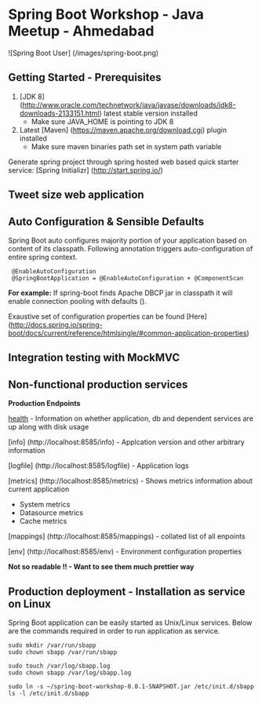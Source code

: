# Spring Boot Workshop - Java Meetup - Ahmedabad

![Spring Boot User] (/images/spring-boot.png)

## Getting Started - Prerequisites

1. [JDK 8] (http://www.oracle.com/technetwork/java/javase/downloads/jdk8-downloads-2133151.html) latest stable version installed
    * Make sure JAVA_HOME is pointing to JDK 8
2. Latest [Maven] (https://maven.apache.org/download.cgi) plugin installed
    * Make sure maven binaries path set in system path variable

Generate spring project through spring hosted web based quick starter service: [Spring Initializr] (http://start.spring.io/) 

## Tweet size web application

## Auto Configuration & Sensible Defaults

Spring Boot auto configures majority portion of your application based on content of its classpath. Following annotation triggers auto-configuration of entire spring context.
    
     @EnableAutoConfiguration
     @SpringBootApplication = @EnableAutoConfiguration + @ComponentScan

**For example:** If spring-boot finds Apache DBCP jar in classpath it will enable connection pooling with defaults (). 
 
Exaustive set of configuration properties can be found [Here] (http://docs.spring.io/spring-boot/docs/current/reference/htmlsingle/#common-application-properties)

## Integration testing with MockMVC
## Non-functional production services

**Production Endpoints**

[health](http://localhost:8585/health) - Information on whether application, db and dependent services are up along with disk usage

[info] (http://localhost:8585/info) - Applcation version and other arbitrary information

[logfile] (http://localhost:8585/logfile) - Application logs

[metrics] (http://localhost:8585/metrics) - Shows metrics information about current application

* System metrics
* Datasource metrics
* Cache metrics

[mappings] (http://localhost:8585/mappings) - collated list of all enpoints

[env] (http://localhost:8585/env) - Environment configuration properties

**Not so readable !! - Want to see them much prettier way**

## Production deployment - Installation as service on Linux

Spring Boot application can be easily started as Unix/Linux services. Below are the commands required in order to run application as service.

    sudo mkdir /var/run/sbapp
	sudo chown sbapp /var/run/sbapp

	sudo touch /var/log/sbapp.log
	sudo chown sbapp /var/log/sbapp.log

	sudo ln -s ~/spring-boot-workshop-0.0.1-SNAPSHOT.jar /etc/init.d/sbapp
	ls -l /etc/init.d/sbapp

	
